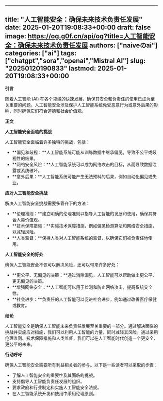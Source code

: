 
---
title: "人工智能安全：确保未来技术负责任发展"
date: 2025-01-20T19:08:33+00:00
draft: false
image: https://og.g0f.cn/api/og?title=人工智能安全：确保未来技术负责任发展
authors: ["naiveのai"]
categories: ["ai"]
tags: ["chatgpt","sora","openai","Mistral AI"]
slug: "20250120190833"
lastmod: 2025-01-20T19:08:33+00:00
---
**引言**

随着人工智能 (AI) 在各个领域的快速发展，确保其安全和负责任的使用已成为至关重要的问题。人工智能安全涉及保护人工智能系统免受恶意行为或意外后果的影响，同时确保它们符合道德和社会价值观。

**正文**

**人工智能安全面临的挑战**

人工智能安全面临着许多独特的挑战，包括：

* **偏见和歧视：**人工智能系统可能从训练数据中继承偏见，导致不公平或歧视性的结果。
* **网络安全风险：**人工智能系统可以成为网络攻击的目标，从而导致数据泄露或系统破坏。
* **意外后果：**人工智能系统可能产生无法预料的后果，例如自动化偏见或失业。

**应对人工智能安全挑战**

解决人工智能安全挑战需要多管齐下的方法：

* **伦理准则：**建立明确的伦理准则以指导人工智能的发展和使用，确保其符合人类价值观。
* **技术保障措施：**实施技术保障措施，例如偏见检测算法和网络安全措施，以减轻风险。
* **人类监督：**保持人类对人工智能系统的监督，以确保它们被负责任地使用。

**人工智能安全的好处**

确保人工智能安全不仅可以解决风险，还可以带来许多好处：

* **更公平、无偏见的决策：**通过消除偏见，人工智能可以帮助做出更公平、更无偏见的决策。
* **增强网络安全：**人工智能可以用于检测和防止网络攻击，提高系统安全性。
* **社会进步：**负责任的人工智能可以促进社会进步，例如通过改善医疗保健或教育。

**结论**

人工智能安全是确保人工智能未来负责任发展至关重要的一部分。通过解决面临的挑战并实施应对措施，我们可以利用人工智能的力量，同时减轻其风险。通过采用伦理准则、技术保障措施和人类监督，我们可以在人工智能时代创造一个更安全、更公平的未来。

**行动呼吁**

确保人工智能安全需要所有利益相关者的参与。以下是一些读者可以采取的步骤：

* 了解人工智能安全的重要性及其面临的挑战。
* 支持倡导人工智能负责任发展的组织。
* 要求政府和行业制定和实施人工智能安全法规。
* 在人工智能系统开发和使用中采用伦理原则。
